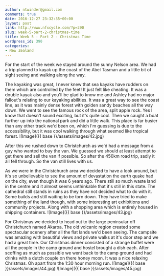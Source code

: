 ```yaml
---
author: ntwinder@gmail.com
comments: true
date: 2016-12-27 23:32:35+00:00
layout: post
link: http://www.nfxcycle.com/?p=390
slug: week-5-part-2-christmas-time
title: Week 5 - Part 2 - Christmas Time
wordpress_id: 390
categories:
- New Zealand
---
```


For the start of the week we stayed around the sunny Nelson area. We had a trip planned to kayak up the coast of the Abel Tasman and a little bit of sight seeing and walking along the way.

The kayaking was great, I never knew that sea kayaks have rudders on them which are controlled by the feet! It just felt like cheating. It was a double kayak also and you'll be glad to know me and Ashley had no major fallout's relating to our kayaking abilities.  It was a great way to see the coast line, as it was mainly dense forest with golden sandy beaches all the way down.  We went to see the famous rock of the area, split apple rock. Yes I know that doesn't sound exciting, but it's quite cool. Then we caught a boat further up into the national park and did a little walk.  This place is far busier than any other track we'd been on, which I'm guessing is due to the accessibility, but it was cool walking through what seemed like tropical forest.
![Image]({{ base }}/assets/images/42.jpg)

After this we rushed down to Christchurch as we'd had a message from a guy who wanted to buy the van. We guessed we should at least attempt to get there and sell the van if possible. So after the 450km road trip, sadly it all fell through. So the van still lives with us.

As we were in the Christchurch area we decided to have a look around, but it's so unbelievable to see the amount of devastation the earth quake had on the city, even though it was 6 years ago. There still so much waste land in the centre and it almost seems unthinkable that it's still in this state. The cathedral still stands in ruins as they have not decided what to do with it. Some builds and still waiting to be torn down.  They have tried to make something of the land though, with some interesting art exhibitions and community projects. Along with a shopping area which is entirely housed in shipping containers.
![Image]({{ base }}/assets/images/43.jpg)

For Christmas we decided to head out to the large peninsular off Christchurch named Akaroa.  The old volcanic region created some spectacular scenery after all the flat lands we'd been seeing. The campsite was amazing with beautiful views and private walks at it's door step and we had a great time.  Our Christmas dinner consisted of a strange buffet were all the people in the camp ground and hostel brought a dish each. After scoffing as much as possible we went back to the camp ground and had drinks with a dutch couple on there honey moon. It was a nice relaxing Christmas. Oh apart from the 1:30 hour morning run.
![Image]({{ base }}/assets/images/44.jpg)
![Image]({{ base }}/assets/images/45.jpg)

